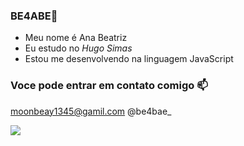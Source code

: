 ### BE4ABE💙

- Meu nome é Ana Beatriz
- Eu estudo no _Hugo Simas_
- Estou me desenvolvendo na linguagem JavaScript

### Voce pode entrar em contato comigo 📫

moonbeay1345@gamil.com
@be4bae_

![](https://github.com/be4bae/BE4ABE/assets/145451351/d0bb56cb-6e06-4b48-9651-1f96fd1d751d)

